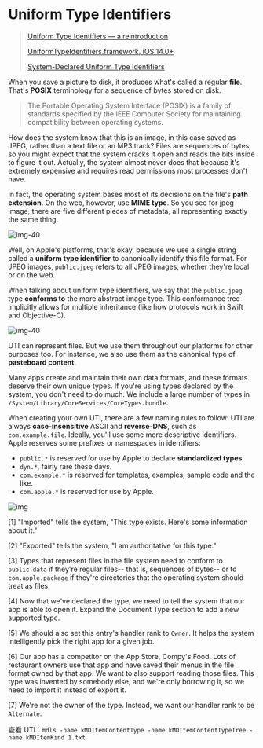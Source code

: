 # Uniform Type Identifiers

> [Uniform Type Identifiers — a reintroduction](https://developer.apple.com/videos/play/tech-talks/10696/)
>
> [UniformTypeIdentifiers.framework, iOS 14.0+](https://developer.apple.com/documentation/uniformtypeidentifiers)
>
> [System-Declared Uniform Type Identifiers](https://developer.apple.com/library/archive/documentation/Miscellaneous/Reference/UTIRef/Articles/System-DeclaredUniformTypeIdentifiers.html)

When you save a picture to disk, it produces what's called a regular **file**. That's **POSIX** terminology for a sequence of bytes stored on disk.

> The Portable Operating System Interface (POSIX) is a family of standards specified by the IEEE Computer Society for maintaining compatibility between operating systems.

How does the system know that this is an image, in this case saved as JPEG, rather than a text file or an MP3 track? Files are sequences of bytes, so you might expect that the system cracks it open and reads the bits inside to figure it out. Actually, the system almost never does that because it's extremely expensive and requires read permissions most processes don't have.

In fact, the operating system bases most of its decisions on the file's **path extension**. On the web, however, use **MIME type**. So you see for jpeg image, there are five different pieces of metadata, all representing exactly the same thing.

![img-40](/assets/images/62fb436b-4add-41ec-9984-7740d961056b.png)

Well, on Apple's platforms, that's okay, because we use a single string called a **uniform type identifier** to canonically identify this file format. For JPEG images, `public.jpeg` refers to all JPEG images, whether they're local or on the web.

When talking about uniform type identifiers, we say that the `public.jpeg` type **conforms to** the more abstract image type. This conformance tree implicitly allows for multiple inheritance (like how protocols work in Swift and Objective-C).

![img-40](/assets/images/67cae6e3-2f37-40bd-9172-11b4c64558f2.png)

UTI can represent files. But we use them throughout our platforms for other purposes too. For instance, we also use them as the canonical type of **pasteboard content**.

Many apps create and maintain their own data formats, and these formats deserve their own unique types. If you're using types declared by the system, you don't need to do much. We include a large number of types in `/System/Library/CoreServices/CoreTypes.bundle`.

When creating your own UTI, there are a few naming rules to follow: UTI are always **case-insensitive** ASCII and **reverse-DNS**, such as `com.example.file`. Ideally, you'll use some more descriptive identifiers. Apple reserves some prefixes or namespaces in identifiers:

- `public.*` is reserved for use by Apple to declare **standardized types**.
- `dyn.*`, fairly rare these days.
- `com.example.*` is reserved for templates, examples, sample code and the like.
- `com.apple.*` is reserved for use by Apple.

![img](/assets/images/e229d817-036f-41bf-b7e0-1498bfa39a6a.png)

[1] "Imported" tells the system, "This type exists. Here's some information about it."

[2] "Exported" tells the system, "I am authoritative for this type."

[3] Types that represent files in the file system need to conform to `public.data` if they're regular files-- that is, sequences of bytes-- or to `com.apple.package` if they're directories that the operating system should treat as files.

[4] Now that we've declared the type, we need to tell the system that our app is able to open it. Expand the Document Type section to add a new supported type.

[5] We should also set this entry's handler rank to `Owner`. It helps the system intelligently pick the right app for a given job.

[6] Our app has a competitor on the App Store, Compy's Food. Lots of restaurant owners use that app and have saved their menus in the file format owned by that app. We want to also support reading those files. This type was invented by somebody else, and we're only borrowing it, so we need to import it instead of export it.

[7] We're not the owner of the type. Instead, we want our handler rank to be `Alternate`.

查看 UTI：`mdls -name kMDItemContentType -name kMDItemContentTypeTree -name kMDItemKind 1.txt`
